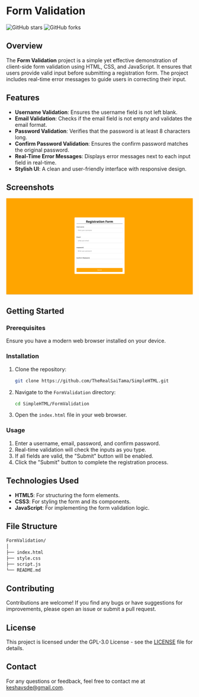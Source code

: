 # Form Validation

![GitHub stars](https://img.shields.io/github/stars/TheRealSaiTama/SimpleHTML?style=social)
![GitHub forks](https://img.shields.io/github/forks/TheRealSaiTama/SimpleHTML?style=social)

## Overview

The **Form Validation** project is a simple yet effective demonstration of client-side form validation using HTML, CSS, and JavaScript. It ensures that users provide valid input before submitting a registration form. The project includes real-time error messages to guide users in correcting their input.

## Features

- **Username Validation**: Ensures the username field is not left blank.
- **Email Validation**: Checks if the email field is not empty and validates the email format.
- **Password Validation**: Verifies that the password is at least 8 characters long.
- **Confirm Password Validation**: Ensures the confirm password matches the original password.
- **Real-Time Error Messages**: Displays error messages next to each input field in real-time.
- **Stylish UI**: A clean and user-friendly interface with responsive design.


## Screenshots

![Form Validation Screenshot](screenshot.png)

## Getting Started

### Prerequisites

Ensure you have a modern web browser installed on your device.

### Installation

1. Clone the repository:
   ```bash
   git clone https://github.com/TheRealSaiTama/SimpleHTML.git
   ```

2. Navigate to the `FormValidation` directory:
   ```bash
   cd SimpleHTML/FormValidation
   ```

3. Open the `index.html` file in your web browser.

### Usage

1. Enter a username, email, password, and confirm password.
2. Real-time validation will check the inputs as you type.
3. If all fields are valid, the "Submit" button will be enabled.
4. Click the "Submit" button to complete the registration process.

## Technologies Used

- **HTML5**: For structuring the form elements.
- **CSS3**: For styling the form and its components.
- **JavaScript**: For implementing the form validation logic.

## File Structure

```
FormValidation/
│
├── index.html
├── style.css
├── script.js
└── README.md
```

## Contributing

Contributions are welcome! If you find any bugs or have suggestions for improvements, please open an issue or submit a pull request.

## License

This project is licensed under the GPL-3.0 License - see the [LICENSE](../LICENSE) file for details.

## Contact

For any questions or feedback, feel free to contact me at [keshavsde@gmail.com](mailto:keshavsde@gmail.com).
